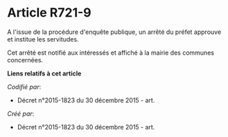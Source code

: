 # Article R721-9

A l'issue de la procédure d'enquête publique, un arrêté du préfet approuve et institue les servitudes.

Cet arrêté est notifié aux intéressés et affiché à la mairie des communes concernées.

**Liens relatifs à cet article**

_Codifié par_:

  - Décret n°2015-1823 du 30 décembre 2015 - art.

_Créé par_:

  - Décret n°2015-1823 du 30 décembre 2015 - art.
